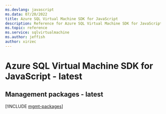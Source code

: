 ```yaml
---
ms.devlang: javascript
ms.data: 07/20/2022
title: Azure SQL Virtual Machine SDK for JavaScript
description: Reference for Azure SQL Virtual Machine SDK for JavaScript
ms.topic: reference
ms.service: sqlvirtualmachine
ms.author: jeffish
author: xirzec
---
```

# Azure SQL Virtual Machine SDK for JavaScript - latest

## Management packages - latest
[!INCLUDE [mgmt-packages](sql-virtual-machine-mgmt-index.md)]
